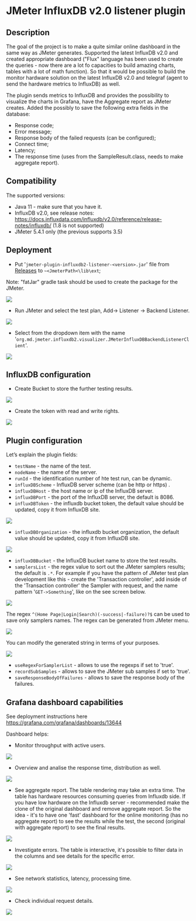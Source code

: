 # JMeter InfluxDB v2.0 listener plugin

## Description
The goal of the project is to make a quite similar online dashboard in the same way as JMeter generates. Supported the latest InfluxDB v2.0 and created appropriate dashboard ("Flux" language has been used to create the queries - now there are a lot fo capacities to build amazing charts, tables with a lot of math function).
So that it would be possible to build the monitor hardware solution on the latest InfluxDB v2.0 and telegraf (agent to send the hardware metrics to InfluxDB) as well.

The plugin sends metrics to InfluxDB and provides the possibility to visualize the charts in Grafana, have the Aggregate report as JMeter creates. Added the possibly to save the following extra fields in the database:
* Response code;
* Error message;
* Response body of the failed requests (can be configured);
* Connect time;
* Latency;
* The response time (uses from the SampleResult.class, needs to make aggregate report).


## Compatibility
The supported versions:
* Java 11 - make sure that you have it.
* InfluxDB v2.0, see release notes: https://docs.influxdata.com/influxdb/v2.0/reference/release-notes/influxdb/  (1.8 is not supported)
* JMeter 5.4.1 only (the previous supports 3.5)

## Deployment
* Put '`jmeter-plugin-influxdb2-listener-<version>.jar`' file from [Releases](https://github.com/mderevyankoaqa/jmeter-influxdb2-listener-plugin/releases) to `~<JmeterPath<\lib\ext`; 

Note: "fatJar" gradle task should be used to create the package for the JMeter.

 ![](img/deploy1.png)

* Run JMeter and select the test plan, Add-> Listener -> Backend Listener.
 
![](img/deploy2.png)

* Select from the dropdown item with the name '`org.md.jmeter.influxdb2.visualizer.JMeterInfluxDBBackendListenerClient`'.

 ![](img/deploy3.png)

## InfluxDB configuration
* Create Bucket to store the further testing results.

 ![](img/influx1.png)
  
* Create the token with read and write rights.

 ![](img/influx2.png)

## Plugin configuration
Let’s explain the plugin fields:
* `testName` - the name of the test.
* `nodeName` - the name of the server.
* `runId` - the identification number of hte test run, can be dynamic.
* `influxDBScheme` - InfluxDB server scheme (can be http or https) .
* `influxDBHost` - the host name or ip of the InfluxDB server.
* `influxDBPort` - the port of the InfluxDB server, the default is 8086.
* `influxDBToken` - the influxdb bucket token, the default value should be updated, copy it from InfluxDB site.

 ![](img/influx3.png)
  
* `influxDBOrganization` - the influxdb bucket organization, the default value should be updated, copy it from InfluxDB site.

 ![](img/influx4.png)
  
* `influxDBBucket` - the InfluxDB bucket name to store the test results.
* `samplersList` - the regex value to sort out the JMeter samplers results; the default is _`.*`_. For example if you have the pattern of JMeter test plan development like this - create the 'Transaction controller', add inside of the 'Transaction controller' the Sampler with request, and the name pattern '`GET->Something`', like on the see screen below.
 
 ![](img/testPlan.png)

The regex `^(Home Page|Login|Search)(-success|-failure)?$` can be used to save only samplers names. The regex can be generated from JMeter menu.

 ![](img/deploy4.png)

You can modify the generated string in terms of your purposes.

 ![](img/deploy5.png)

* `useRegexForSamplerList` - allows to use the regexps if set to 'true'.
* `recordSubSamples` - allows to save the JMeter sub samples if set to 'true'.
* `saveResponseBodyOfFailures` - allows to save the response body of the failures.

## Grafana dashboard capabilities
See deployment instructions here https://grafana.com/grafana/dashboards/13644

Dashboard helps:
* Monitor throughput with active users.

 ![](img/grafana1.png)
  
* Overview and analise the response time, distribution as well.

 ![](img/grafana2.png)
  
* See aggregate report. 
  The table rendering may take an extra time. The table has hardware resources consuming queries from Influxdb side. If you have low hardware on the Influxdb server - recommended make the clone of the original dashboard and remove aggregate report.
  So the idea - it's to have one 'fast' dashboard for the online monitoring (has no aggregate report) to see the results while the test, the second (original with aggregate report) to see the final results.
  
 ![](img/grafana3.png)
 
* Investigate errors. The table is interactive, it's possible to filter data in the columns and see details for the specific error.

 ![](img/grafana4.png)
  
* See network statistics, latency, processing time.

 ![](img/grafana5.png)
  
* Check individual request details.

 ![](img/grafana6.png)



